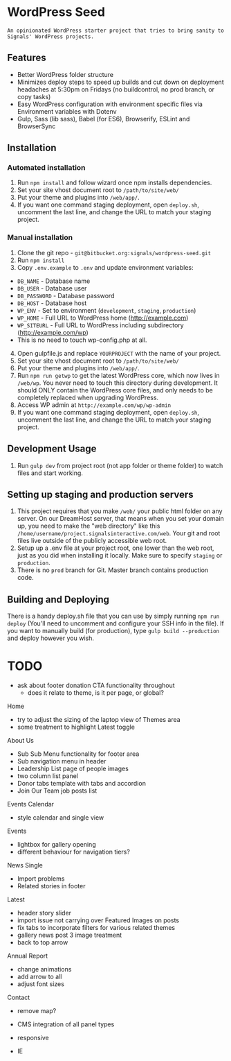 # WordPress Seed
    An opinionated WordPress starter project that tries to bring sanity to Signals' WordPress projects.

## Features
- Better WordPress folder structure
- Minimizes deploy steps to speed up builds and cut down on deployment headaches at 5:30pm on Fridays (no buildcontrol, no prod branch, or copy tasks)
- Easy WordPress configuration with environment specific files via Environment variables with Dotenv
- Gulp, Sass (lib sass), Babel (for ES6), Browserify, ESLint and BrowserSync

## Installation
### Automated installation
1. Run `npm install` and follow wizard once npm installs dependencies.
2. Set your site vhost document root to `/path/to/site/web/`
3. Put your theme and plugins into `/web/app/`.
4. If you want one command staging deployment, open `deploy.sh`, uncomment the last line, and change the URL to match your staging project.

### Manual installation
1. Clone the git repo - `git@bitbucket.org:signals/wordpress-seed.git`
2. Run `npm install`
3. Copy `.env.example` to `.env` and update environment variables:
  * `DB_NAME` - Database name
  * `DB_USER` - Database user
  * `DB_PASSWORD` - Database password
  * `DB_HOST` - Database host
  * `WP_ENV` - Set to environment (`development`, `staging`, `production`)
  * `WP_HOME` - Full URL to WordPress home (http://example.com)
  * `WP_SITEURL` - Full URL to WordPress including subdirectory (http://example.com/wp)
  * This is no need to touch wp-config.php at all.

4. Open gulpfile.js and replace `YOURPROJECT` with the name of your project.
5. Set your site vhost document root to `/path/to/site/web/`
6. Put your theme and plugins into `/web/app/`.
7. Run `npm run getwp` to get the latest WordPress core, which now lives in `/web/wp`. You never need to touch this directory during development. It should ONLY contain the WordPress core files, and only needs to be completely replaced when upgrading WordPress.
8. Access WP admin at `http://example.com/wp/wp-admin`
9. If you want one command staging deployment, open `deploy.sh`, uncomment the last line, and change the URL to match your staging project.

## Development Usage
1. Run `gulp dev` from project root (not app folder or theme folder) to watch files and start working.

## Setting up staging and production servers
1. This project requires that you make `/web/` your public html folder on any server. On our DreamHost server, that means when you set your domain up, you need to make the "web directory" like this `/home/username/project.signalsinteractive.com/web`. Your git and root files live outside of the publicly accessible web root.
2. Setup up a .env file at your project root, one lower than the web root, just as you did when installing it locally. Make sure to specify `staging` or `production`.
3. There is no `prod` branch for Git. Master branch contains production code.

## Building and Deploying
There is a handy deploy.sh file that you can use by simply running `npm run deploy` (You'll need to uncomment and configure your SSH info in the file). If you want to manually build (for production), type `gulp build --production` and deploy however you wish.



# TODO
- ask about footer donation CTA functionality throughout
    - does it relate to theme, is it per page, or global?

Home
- try to adjust the sizing of the laptop view of Themes area
- some treatment to highlight Latest toggle

About Us
- Sub Sub Menu functionality for footer area
- Sub navigation menu in header
- Leadership List page of people images
- two column list panel
- Donor tabs template with tabs and accordion
- Join Our Team job posts list

Events Calendar
- style calendar and single view

Events
- lightbox for gallery opening
- different behaviour for navigation tiers?

News Single
- Import problems
- Related stories in footer

Latest
- header story slider
- import issue not carrying over Featured Images on posts
- fix tabs to incorporate filters for various related themes
- gallery news post 3 image treatment
- back to top arrow

Annual Report
- change animations
- add arrow to all
- adjust font sizes

Contact
- remove map?

- CMS integration of all panel types
- responsive
- IE
